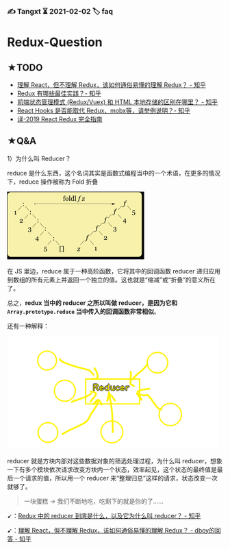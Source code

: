 ### ✍️ Tangxt ⏳ 2021-02-02 🏷️ faq

# Redux-Question

## ★TODO

- [理解 React，但不理解 Redux，该如何通俗易懂的理解  Redux？ - 知乎](https://www.zhihu.com/question/41312576)
- [Redux 有哪些最佳实践？- 知乎](https://www.zhihu.com/question/47995437)
- [前端状态管理模式 (Redux/Vuex) 和 HTML 本地存储的区别在哪里？ - 知乎](https://www.zhihu.com/question/57138762)
- [React Hooks 是否能取代 Redux、mobx等，请举例说明？- 知乎](https://www.zhihu.com/question/324199539)
- [译-2019 React Redux 完全指南](https://juejin.cn/post/6844903815594901512)

## ★Q&A

1）为什么叫 Reducer？

reduce 是什么东西，这个名词其实是函数式编程当中的一个术语，在更多的情况下，reduce 操作被称为 Fold 折叠

![折叠](assets/img/2021-02-03-10-04-00.png)

在 JS 里边，reduce 属于一种高阶函数，它将其中的回调函数 reducer 递归应用到数组的所有元素上并返回一个独立的值。这也就是“缩减”或“折叠”的意义所在了。

总之，**redux 当中的 reducer 之所以叫做 reducer，是因为它和 `Array.prototype.reduce` 当中传入的回调函数非常相似**。

还有一种解释：

![Reducer](assets/img/2021-02-03-10-07-57.png)

reducer 就是方块内部对这些数据对象的筛选处理过程，为什么叫 reducer，想象一下有多个模块依次请求改变方块内一个状态，效率起见，这个状态的最终值是最后一个请求的值，所以用一个 reducer 来“整理归总”这样的请求，状态改变一次就够了。

> 一块蛋糕 -> 我们不断地吃，吃剩下的就是你的了……

➹：[Redux 中的 reducer 到底是什么，以及它为什么叫 reducer？ - 知乎](https://zhuanlan.zhihu.com/p/25863768)

➹：[理解 React，但不理解 Redux，该如何通俗易懂的理解  Redux？ - dboy的回答 - 知乎](https://www.zhihu.com/question/41312576/answer/181429454)
